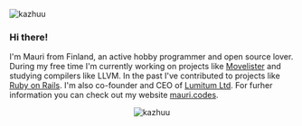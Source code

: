 <p align="left"> <img src="https://komarev.com/ghpvc/?username=kazhuu" alt="kazhuu" /> </p>

### Hi there!

I'm Mauri from Finland, an active hobby programmer and open source lover. During my free time I'm currently working on projects like [Movelister](https://github.com/Kazhuu/movelister) and studying compilers like LLVM. In the past I've contributed to projects like [Ruby on Rails](https://github.com/rails/rails/commits/master?author=Kazhuu). I'm also co-founder and CEO of [Lumitum Ltd](https://www.lumitum.com). For furher information you can check out my website [mauri.codes](https://www.mauri.codes/).

<p align="center"> <img src="https://github-readme-stats.vercel.app/api?username=kazhuu&show_icons=true" alt="kazhuu" /> </p>
